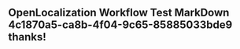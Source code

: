 <properties
ms.topic="hero-topic"
ms.test1="hero-topic"
ms.test2="test"/>

## OpenLocalization Workflow Test MarkDown 4c1870a5-ca8b-4f04-9c65-85885033bde9 thanks!
